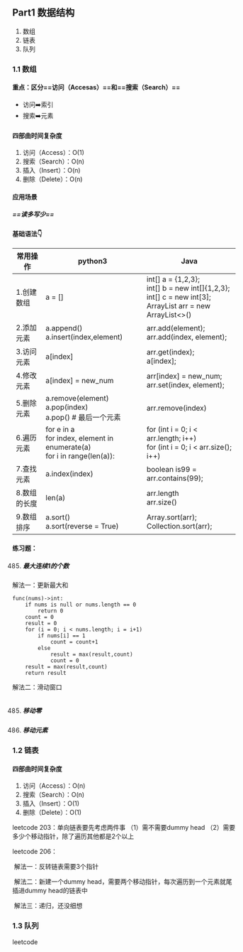 ## Part1 数据结构

1. 数组
2. 链表
3. 队列



### 1.1 数组 

#### 重点：区分==访问（Accesas）==和==搜索（Search）==

* 访问:arrow_right:索引
* 搜索:arrow_right:元素

#### 四部曲时间复杂度

1. 访问（Access）：O(1)
2. 搜索（Search）：O(n)
3. 插入（Insert）：O(n)
4. 删除（Delete）：O(n)

#### 应用场景

##### 	==读多写少==

#### 基础语法:point_down:

| 常用操作     | python3                                                      | Java                                                         |
| ------------ | ------------------------------------------------------------ | ------------------------------------------------------------ |
| 1.创建数组   | a = []                                                       | int[] a = {1,2,3};<br/>int[] b = new int[]{1,2,3};<br/>int[] c = new int[3];<br/>ArrayList<Integer> arr = new ArrayList<>() |
| 2.添加元素   | a.append()<br/>a.insert(index,element)                       | arr.add(element);<br/>arr.add(index, element);               |
| 3.访问元素   | a[index]                                                     | arr.get(index);<br/>a[index];                                |
| 4.修改元素   | a[index] = new_num                                           | arr[index] = new_num;<br/>arr.set(index, element);           |
| 5.删除元素   | a.remove(element)<br/>a.pop(index)<br/>a.pop()  # 最后一个元素 | arr.remove(index)                                            |
| 6.遍历元素   | for e in a<br/>for index, element in enumerate(a)<br/>for i in range(len(a)): | for (int i = 0; i < arr.length; i++)<br/>for  (int i = 0; i < arr.size(); i++) |
| 7.查找元素   | a.index(index)                                               | boolean is99 = arr.contains(99);                             |
| 8.数组的长度 | len(a)                                                       | arr.length<br/>arr.size()                                    |
| 9.数组排序   | a.sort()<br/>a.sort(reverse = True)                          | Array.sort(arr);<br/>Collection.sort(arr);                   |

#### 练习题：

485. ##### 最大连续1的个数

解法一：更新最大和

```
func(nums)->int:
    if nums is null or nums.length == 0
    	return 0
    count = 0
    result = 0
    for (i = 0; i < nums.length; i = i+1)
    	if nums[i] == 1
    		count = count+1
    	else
    		result = max(result,count)
    		count = 0
    result = max(result,count)
    return result		
```

解法二：滑动窗口

```python
```



485. ##### 移动零

486. ##### 移动元素



### 1.2 链表
#### 四部曲时间复杂度

1. 访问（Access）：O(n)
2. 搜索（Search）：O(n)
3. 插入（Insert）：O(1)
4. 删除（Delete）：O(1)

leetcode 203：单向链表要先考虑两件事 （1）需不需要dummy head （2）需要多少个移动指针，除了遍历其他都是2个以上



leetcode 206：

​	解法一：反转链表需要3个指针

​	解法二：新建一个dummy head，需要两个移动指针，每次遍历到一个元素就尾插进dummy head的链表中

​	解法三：递归，还没细想





### 1.3 队列

leetcode 